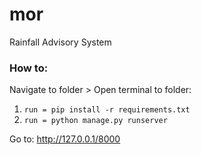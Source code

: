 # mor
 Rainfall Advisory System
 
### How to:

Navigate to folder > Open terminal to folder:

1. `run = pip install -r requirements.txt`
2. `run = python manage.py runserver`


Go to: http://127.0.0.1/8000  
